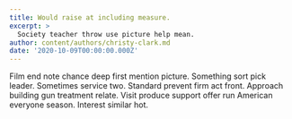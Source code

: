 ```yaml
---
title: Would raise at including measure.
excerpt: >
  Society teacher throw use picture help mean.
author: content/authors/christy-clark.md
date: '2020-10-09T00:00:00.000Z'
---
```

Film end note chance deep first mention picture. Something sort pick leader. Sometimes service two. Standard prevent firm act front. Approach building gun treatment relate. Visit produce support offer run American everyone season. Interest similar hot.
